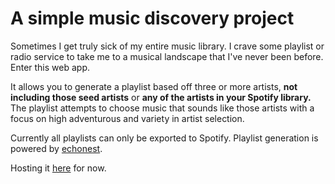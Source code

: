 # A simple music discovery project

Sometimes I get truly sick of my entire music library. I crave some playlist or radio service to take me to a musical landscape that I've never been before. Enter this web app.

It allows you to generate a playlist based off three or more artists, **not including those seed artists** or **any of the artists in your Spotify library.** The playlist attempts to choose music that sounds like those artists with a focus on high adventurous and variety in artist selection.

Currently all playlists can only be exported to Spotify. Playlist generation is powered by [echonest](http://developer.echonest.com/docs/v4).

Hosting it [here](http://forgetwhatyouheard.herokuapp.com) for now.
